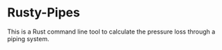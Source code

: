 # Rusty-Pipes
This is a Rust command line tool to calculate the pressure loss through a piping system.
